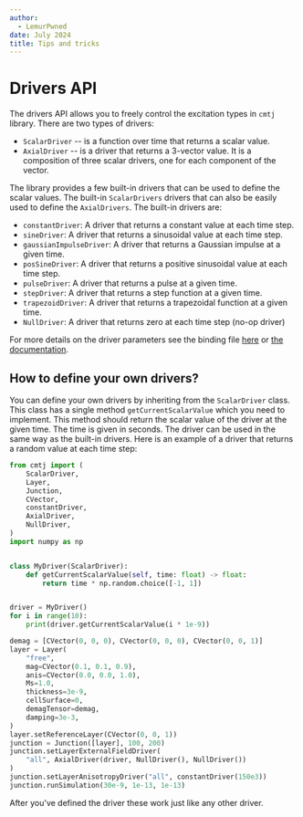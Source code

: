 ```yaml
---
author:
  - LemurPwned
date: July 2024
title: Tips and tricks
---
```



# Drivers API

The drivers API allows you to freely control the excitation types in `cmtj` library.
There are two types of drivers:

- `ScalarDriver` -- is a function over time that returns a scalar value.
- `AxialDriver` -- is a driver that returns a 3-vector value. It is a composition of three scalar drivers, one for each component of the vector.

The library provides a few built-in drivers that can be used to define the scalar values. The built-in `ScalarDrivers` drivers that can also be easily used to define the `AxialDrivers`. The built-in drivers are:

- `constantDriver`: A driver that returns a constant value at each time step.
- `sineDriver`: A driver that returns a sinusoidal value at each time step.
- `gaussianImpulseDriver`: A driver that returns a Gaussian impulse at a given time.
- `posSineDriver`: A driver that returns a positive sinusoidal value at each time step.
- `pulseDriver`: A driver that returns a pulse at a given time.
- `stepDriver`: A driver that returns a step function at a given time.
- `trapezoidDriver`: A driver that returns a trapezoidal function at a given time.
- `NullDriver`: A driver that returns zero at each time step (no-op driver)

For more details on the driver parameters see the binding file [here](https://github.com/LemurPwned/cmtj/blob/master/cmtj/__init__.pyi#L14) or [the documentation](../core/#cmtj.constantDriver).
<!-- http://127.0.0.1:8000/cmtj/api/drivers/core/#cmtj.constantDriver
http://127.0.0.1:8000/cmtj/api/core/ -->
## How to define your own drivers?

You can define your own drivers by inheriting from the `ScalarDriver` class. This class has a single method `getCurrentScalarValue` which you need to implement. This method should return the scalar value of the driver at the given time. The time is given in seconds. The driver can be used in the same way as the built-in drivers. Here is an example of a driver that returns a random value at each time step:

```python
from cmtj import (
    ScalarDriver,
    Layer,
    Junction,
    CVector,
    constantDriver,
    AxialDriver,
    NullDriver,
)
import numpy as np


class MyDriver(ScalarDriver):
    def getCurrentScalarValue(self, time: float) -> float:
        return time * np.random.choice([-1, 1])


driver = MyDriver()
for i in range(10):
    print(driver.getCurrentScalarValue(i * 1e-9))

demag = [CVector(0, 0, 0), CVector(0, 0, 0), CVector(0, 0, 1)]
layer = Layer(
    "free",
    mag=CVector(0.1, 0.1, 0.9),
    anis=CVector(0.0, 0.0, 1.0),
    Ms=1.0,
    thickness=3e-9,
    cellSurface=0,
    demagTensor=demag,
    damping=3e-3,
)
layer.setReferenceLayer(CVector(0, 0, 1))
junction = Junction([layer], 100, 200)
junction.setLayerExternalFieldDriver(
    "all", AxialDriver(driver, NullDriver(), NullDriver())
)
junction.setLayerAnisotropyDriver("all", constantDriver(150e3))
junction.runSimulation(30e-9, 1e-13, 1e-13)

```

After you've defined the driver these work just like any other driver.
